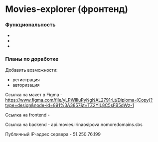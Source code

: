 # Movies-explorer (фронтенд)


  
### Функциональность

* 
* 
* 

### Планы по доработке

Добавить возможности:
* регистрация
* авторизация 

Ссылка на макет в Figma - https://www.figma.com/file/yLPWlIIuPyNgNAL2791rLt/Diploma-(Copy)?type=design&node-id=891%3A3857&t=TZ2YIL8C5sFB5dWz-1

Ссылка на frontend -  

Ссылка на backend - api.movies.irinaosipova.nomoredomains.sbs

Публичный IP-адрес сервера - 51.250.76.199
